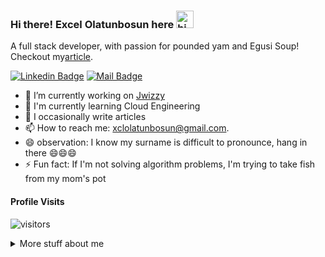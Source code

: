 ### Hi there! Excel Olatunbosun here <img src="https://user-images.githubusercontent.com/1303154/88677602-1635ba80-d120-11ea-84d8-d263ba5fc3c0.gif" width="28px" alt="hi">

A full stack developer, with passion for pounded yam and Egusi Soup!
Checkout my[article](https://www.educative.io/edpresso/what-is-node-cryptocreatesign-algorithm-options).


<!-- [![Twitter Badge](https://img.shields.io/badge/-@Ipenywis-1ca0f1?style=flat&labelColor=1ca0f1&logo=twitter&logoColor=white&link=https://twitter.com/Ipenywis)](https://twitter.com/Ipenywis) -->

 [![Linkedin Badge](https://img.shields.io/badge/-muazu-0e76a8?style=flat&labelColor=0e76a8&logo=linkedin&logoColor=white)]([www.linkedin.com/in/excelolatunb](https://www.linkedin.com/in/excelolatunb/)) [![Mail Badge](https://img.shields.io/badge/-muazu.dev-c0392b?style=flat&labelColor=c0392b&logo=gmail&logoColor=white)](mailto:xclolatunbosun@gmail.com)

<!--
 [![Mail Badge](https://img.shields.io/badge/-@islempenywis-e84393?style=flat&labelColor=e84393&logo=instagram&logoColor=white)](https://instagram.com/islempenywis)  -->

<!-- TODO: Add last video link -->

- 🔭 I’m currently working on [Jwizzy](https://somethinghuge.com)
- 🌱 I'm currently learning Cloud Engineering
- 🤔 I occasionally write articles
- 📫 How to reach me: xclolatunbosun@gmail.com.
- 😄 observation: I know my surname is difficult to pronounce, hang in there 😄😄😄
- ⚡ Fun fact: If I'm not solving algorithm problems, I'm trying to take fish from my mom's pot


#### Profile Visits

![visitors](https://visitor-badge.glitch.me/badge?page_id=jorsh96.jorsh96)

<details>
<summary>
  More stuff about me
</summary>

<br >


#### Coding Stats

<!--START_SECTION:waka-->
```text
No Activity tracked this Week
```
<!--END_SECTION:waka-->

#### Github Stats

![Ipenywis's github stats](https://github-readme-stats.vercel.app/api?username=Jorsh96&count_private=true&theme=tokyonight&hide=contribs,prs)

</details>

